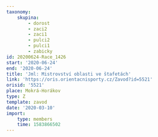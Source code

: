 ```yaml
---
taxonomy:
    skupina:
        - dorost
        - zaci2
        - zaci1
        - pulci2
        - pulci1
        - zabicky
id: 20200624-Race_1426
start: '2020-06-24'
end: '2020-06-24'
title: 'Jml: Mistrovství oblasti ve štafetách'
link: 'https://oris.orientacnisporty.cz/Zavod?id=5521'
orisid: '5521'
place: Mokrá-Horákov
type: Z
template: zavod
date: '2020-03-10'
import:
    type: members
    time: 1583866502
---
```


